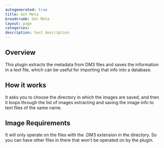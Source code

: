 ```yaml
---
autogenerated: true
title: Get Meta
breadcrumb: Get Meta
layout: page
categories: 
description: test description
---
```


**Overview**
------------

This plugin extracts the metadata from DM3 files and saves the information in a text file, which can be useful for importing that info into a database.

**How it works**
----------------

It asks you to choose the directory in which the images are saved, and then it loops through the list of images extracting and saving the image info to text files of the same name.

**Image Requirements**
----------------------

It will only operate on the files with the .DM3 extension in the directory. So you can have other files in there that won't be operated on by the plugin.
